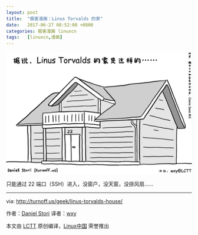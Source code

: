```yaml
---
layout: post
title:	"极客漫画：Linus Torvalds 的家"
date:	2017-06-27 08:52:00 +0800 
categories:	极客漫画 linuxcn 
tags:	[linuxcn,漫画]
---
```



![Linus Torvald's House](/Asserts/Images/album/201706/27/005330hd8qcgeezn0g1mqq.png)


只能通过 22 端口（SSH）进入，没窗户，没天窗，没排风扇……




---


via: <http://turnoff.us/geek/linus-torvalds-house/>


作者：[Daniel Stori](http://turnoff.us/about/) 译者：[wxy](https://github.com/wxy)


本文由 [LCTT](https://github.com/LCTT/TranslateProject) 原创编译，[Linux中国](https://linux.cn/) 荣誉推出
